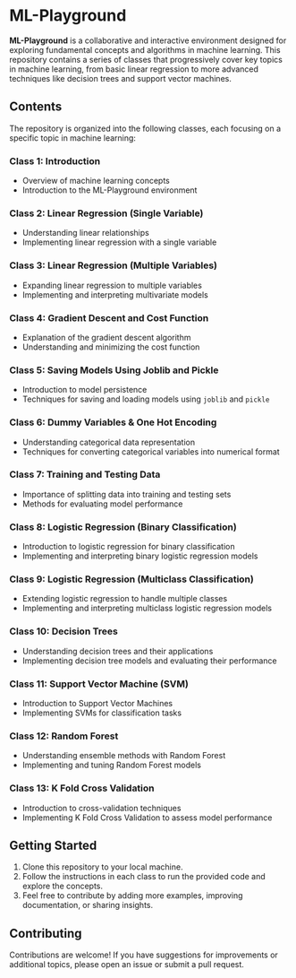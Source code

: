 # ML-Playground

**ML-Playground** is a collaborative and interactive environment designed for exploring fundamental concepts and algorithms in machine learning. This repository contains a series of classes that progressively cover key topics in machine learning, from basic linear regression to more advanced techniques like decision trees and support vector machines.

## Contents

The repository is organized into the following classes, each focusing on a specific topic in machine learning:

### Class 1: Introduction
- Overview of machine learning concepts
- Introduction to the ML-Playground environment

### Class 2: Linear Regression (Single Variable)
- Understanding linear relationships
- Implementing linear regression with a single variable

### Class 3: Linear Regression (Multiple Variables)
- Expanding linear regression to multiple variables
- Implementing and interpreting multivariate models

### Class 4: Gradient Descent and Cost Function
- Explanation of the gradient descent algorithm
- Understanding and minimizing the cost function

### Class 5: Saving Models Using Joblib and Pickle
- Introduction to model persistence
- Techniques for saving and loading models using `joblib` and `pickle`

### Class 6: Dummy Variables & One Hot Encoding
- Understanding categorical data representation
- Techniques for converting categorical variables into numerical format

### Class 7: Training and Testing Data
- Importance of splitting data into training and testing sets
- Methods for evaluating model performance

### Class 8: Logistic Regression (Binary Classification)
- Introduction to logistic regression for binary classification
- Implementing and interpreting binary logistic regression models

### Class 9: Logistic Regression (Multiclass Classification)
- Extending logistic regression to handle multiple classes
- Implementing and interpreting multiclass logistic regression models

### Class 10: Decision Trees
- Understanding decision trees and their applications
- Implementing decision tree models and evaluating their performance

### Class 11: Support Vector Machine (SVM)
- Introduction to Support Vector Machines
- Implementing SVMs for classification tasks

### Class 12: Random Forest
- Understanding ensemble methods with Random Forest
- Implementing and tuning Random Forest models

### Class 13: K Fold Cross Validation
- Introduction to cross-validation techniques
- Implementing K Fold Cross Validation to assess model performance

## Getting Started

1. Clone this repository to your local machine.
2. Follow the instructions in each class to run the provided code and explore the concepts.
3. Feel free to contribute by adding more examples, improving documentation, or sharing insights.

## Contributing

Contributions are welcome! If you have suggestions for improvements or additional topics, please open an issue or submit a pull request.


